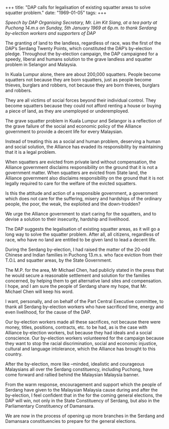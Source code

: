 +++ 
title: "DAP calls for legalisation of existing squatter areas to solve squatter problem."
date: "1969-01-05"
tags:
+++

_Speech by DAP Organising Secretary, Mr. Lim Kit Siang, at a tea party at Puchong  14.m.s on Sunday, 5th January 1969 at 6p.m. to thank Serdang by-election workers and supporters of DAP_

The granting of land to the landless, regardless of race, was the first of the DAP’s Serdang Twenty Points, which constituted the DAP’s by-election pledge. Throughout the by-election campaign, the DAP campaigned for a speedy, liberal and humans solution to the grave landless and squatter problem in Selangor and Malaysia.
	
In Kuala Lumpur alone, there are about 200,000 squatters. People become squatters not because they are born squatters, just as people become thieves, burglars and robbers, not because they are born thieves, burglars and robbers.
	
They are all victims of social forces beyond their individual control. They become squatters because they could not afford renting a house or buying a piece of land, as they are unemployed or underemployed.
	
The grave squatter problem in Kuala Lumpur and Selangor is a reflection of the grave failure of the social and economic policy of the Alliance government to provide a decent life for every Malaysian.</u>
	
Instead of treating this as a social and human problem, deserving a human and social solution, the Alliance has evaded its responsibility by maintaining that it is a legal problem.
	
When squatters are evicted from private land without compensation, the Alliance government disclaims responsibility on the ground that it is not a government matter. When squatters are evicted from State land, the Alliance government also disclaims responsibility on the ground that it is not legally required to care for the welfare of the evicted squatters.
	
Is this the attitude and action of a responsible government, a government which does not care for the suffering, misery and hardships of the ordinary people, the poor, the weak, the exploited and the down-trodden?
	
We urge the Alliance government to start caring for the squatters, and to devise a solution to their insecurity, hardship and livelihood.
	
The DAP suggests the legalisation of existing squatter areas, as it will go a long way to solve the squatter problem. After all, all citizens, regardless of race, who have no land are entitled to be given land to lead a decent life.
	
During the Serdang by-election, I had raised the matter of the 20-odd Chinese and Indian families in Puchong 13.m.s. who face eviction from their T.O.L and squatter areas, by the State Government.
	
The M.P. for the area, Mr Michael Chen, had publicly stated in the press that he would secure a reasonable settlement and solution for the families concerned, by helping them to get alternative land sites and compensation. I hope, and I am sure the people of Serdang share my hope, that Mr. Michael Chen will keep his word.

I want, personally, and on behalf of the Part Central Executive committee, to thank all Serdang by-election workers who have sacrificed time, energy and even livelihood, for the cause of the DAP.
	
Our by-election workers made all these sacrifices, not because there were money, titles, positions, contracts, etc. to be had, as is the case with Alliance by-election workers, but because they had ideals and a social conscience. Our by-election workers volunteered for the campaign because they want to stop the racial discrimination, social and economic injustice, cultural and language intolerance, which the Alliance has brought to this country.
	
After the by-election, more like –minded, idealistic and courageous Malaysians all over the Serdang constituency, including Puchong, have come forward and rallied behind the Malaysian Malaysia banner.
	
From the warm response, encouragement and support which the people of Serdang have given to the Malaysian Malaysia cause during and after the by-election, I feel confident that in the for the coming general elections, the DAP will win, not only in the State Constituency of Serdang, but also in the Parliamentary Constituency of Damansara.
	
We are now in the process of opening up more branches in the Serdang and Damansara constituencies to prepare for the general elections.
 
